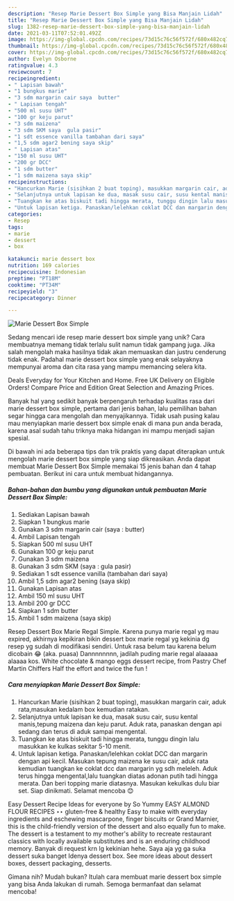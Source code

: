 ```yaml
---
description: "Resep Marie Dessert Box Simple yang Bisa Manjain Lidah"
title: "Resep Marie Dessert Box Simple yang Bisa Manjain Lidah"
slug: 1382-resep-marie-dessert-box-simple-yang-bisa-manjain-lidah
date: 2021-03-11T07:52:01.492Z
image: https://img-global.cpcdn.com/recipes/73d15c76c56f572f/680x482cq70/marie-dessert-box-simple-foto-resep-utama.jpg
thumbnail: https://img-global.cpcdn.com/recipes/73d15c76c56f572f/680x482cq70/marie-dessert-box-simple-foto-resep-utama.jpg
cover: https://img-global.cpcdn.com/recipes/73d15c76c56f572f/680x482cq70/marie-dessert-box-simple-foto-resep-utama.jpg
author: Evelyn Osborne
ratingvalue: 4.3
reviewcount: 7
recipeingredient:
- " Lapisan bawah"
- "1 bungkus marie"
- "3 sdm margarin cair saya  butter"
- " Lapisan tengah"
- "500 ml susu UHT"
- "100 gr keju parut"
- "3 sdm maizena"
- "3 sdm SKM saya  gula pasir"
- "1 sdt essence vanilla tambahan dari saya"
- "1,5 sdm agar2 bening saya skip"
- " Lapisan atas"
- "150 ml susu UHT"
- "200 gr DCC"
- "1 sdm butter"
- "1 sdm maizena saya skip"
recipeinstructions:
- "Hancurkan Marie (sisihkan 2 buat toping), masukkan margarin cair, aduk rata,masukan kedalam box kemudian ratakan."
- "Selanjutnya untuk lapisan ke dua, masak susu cair, susu kental manis,tepung maizena dan keju parut. Aduk rata, panaskan dengan api sedang dan terus di aduk sampai mengental."
- "Tuangkan ke atas biskuit tadi hingga merata, tunggu dingin lalu masukkan ke kulkas sekitar 5-10 menit."
- "Untuk lapisan ketiga. Panaskan/lelehkan coklat DCC dan margarin dengan api kecil. Masukan tepung maizena ke susu cair, aduk rata kemudian tuangkan ke coklat dcc dan margarin yg sdh meleleh. Aduk terus hingga mengental,lalu tuangkan diatas adonan putih tadi hingga merata. Dan beri topping marie diatasnya. Masukan kekulkas dulu biar set. Siap dinikmati. Selamat mencoba 😊"
categories:
- Resep
tags:
- marie
- dessert
- box

katakunci: marie dessert box 
nutrition: 169 calories
recipecuisine: Indonesian
preptime: "PT18M"
cooktime: "PT34M"
recipeyield: "3"
recipecategory: Dinner

---
```



![Marie Dessert Box Simple](https://img-global.cpcdn.com/recipes/73d15c76c56f572f/680x482cq70/marie-dessert-box-simple-foto-resep-utama.jpg)

Sedang mencari ide resep marie dessert box simple yang unik? Cara membuatnya memang tidak terlalu sulit namun tidak gampang juga. Jika salah mengolah maka hasilnya tidak akan memuaskan dan justru cenderung tidak enak. Padahal marie dessert box simple yang enak selayaknya mempunyai aroma dan cita rasa yang mampu memancing selera kita.

Deals Everyday for Your Kitchen and Home. Free UK Delivery on Eligible Orders! Compare Price and Edition Great Selection and Amazing Prices.

Banyak hal yang sedikit banyak berpengaruh terhadap kualitas rasa dari marie dessert box simple, pertama dari jenis bahan, lalu pemilihan bahan segar hingga cara mengolah dan menyajikannya. Tidak usah pusing kalau mau menyiapkan marie dessert box simple enak di mana pun anda berada, karena asal sudah tahu triknya maka hidangan ini mampu menjadi sajian spesial.


Di bawah ini ada beberapa tips dan trik praktis yang dapat diterapkan untuk mengolah marie dessert box simple yang siap dikreasikan. Anda dapat membuat Marie Dessert Box Simple memakai 15 jenis bahan dan 4 tahap pembuatan. Berikut ini cara untuk membuat hidangannya.

<!--inarticleads1-->

##### Bahan-bahan dan bumbu yang digunakan untuk pembuatan Marie Dessert Box Simple:

1. Sediakan  Lapisan bawah
1. Siapkan 1 bungkus marie
1. Gunakan 3 sdm margarin cair (saya : butter)
1. Ambil  Lapisan tengah
1. Siapkan 500 ml susu UHT
1. Gunakan 100 gr keju parut
1. Gunakan 3 sdm maizena
1. Gunakan 3 sdm SKM (saya : gula pasir)
1. Sediakan 1 sdt essence vanilla (tambahan dari saya)
1. Ambil 1,5 sdm agar2 bening (saya skip)
1. Gunakan  Lapisan atas
1. Ambil 150 ml susu UHT
1. Ambil 200 gr DCC
1. Siapkan 1 sdm butter
1. Ambil 1 sdm maizena (saya skip)


Resep Dessert Box Marie Regal Simple. Karena punya marie regal yg mau expired, akhirnya kepikiran bikin dessert box marie regal yg kekinia dg resep yg sudah di modifikasi sendiri. Untuk rasa belum tau karena belum dicobain 😂 (aka. puasa) Dannnnnnnn, jadilah puding marie regal alaaaaa alaaaa kos. White chocolate &amp; mango eggs dessert recipe, from Pastry Chef Martin Chiffers Half the effort and twice the fun ! 

<!--inarticleads2-->

##### Cara menyiapkan Marie Dessert Box Simple:

1. Hancurkan Marie (sisihkan 2 buat toping), masukkan margarin cair, aduk rata,masukan kedalam box kemudian ratakan.
1. Selanjutnya untuk lapisan ke dua, masak susu cair, susu kental manis,tepung maizena dan keju parut. Aduk rata, panaskan dengan api sedang dan terus di aduk sampai mengental.
1. Tuangkan ke atas biskuit tadi hingga merata, tunggu dingin lalu masukkan ke kulkas sekitar 5-10 menit.
1. Untuk lapisan ketiga. Panaskan/lelehkan coklat DCC dan margarin dengan api kecil. Masukan tepung maizena ke susu cair, aduk rata kemudian tuangkan ke coklat dcc dan margarin yg sdh meleleh. Aduk terus hingga mengental,lalu tuangkan diatas adonan putih tadi hingga merata. Dan beri topping marie diatasnya. Masukan kekulkas dulu biar set. Siap dinikmati. Selamat mencoba 😊


Easy Dessert Recipe Ideas for everyone by So Yummy EASY ALMOND FLOUR RECIPES ‣‣ gluten-free &amp; healthy Easy to make with everyday ingredients and eschewing mascarpone, finger biscuits or Grand Marnier, this is the child-friendly version of the dessert and also equally fun to make. The dessert is a testament to my mother&#39;s ability to recreate restaurant classics with locally available substitutes and is an enduring childhood memory. Banyak di request krn lg kekinian hehe. Saya aja yg ga suka dessert suka banget ️Idenya dessert box. See more ideas about dessert boxes, dessert packaging, desserts. 

Gimana nih? Mudah bukan? Itulah cara membuat marie dessert box simple yang bisa Anda lakukan di rumah. Semoga bermanfaat dan selamat mencoba!
